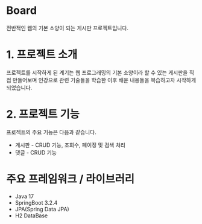 # Board
전반적인 웹의 기본 소양이 되는 게시판 프로젝트입니다.
# 1. 프로젝트 소개
프로젝트를 시작하게 된 계기는 웹 프로그래밍의 기본 소양이라 할 수 있는 게시판을 직접 만들어보며 인강으로 관련 기술들을 학습한 이후 
배운 내용들을 복습하고자 시작하게 되었습니다.

# 2. 프로젝트 기능
프로젝트의 주요 기능은 다음과 같습니다.

* 게시판 - CRUD 기능, 조회수, 페이징 및 검색 처리 
* 댓글 - CRUD 기능
 
# 주요 프레임워크 / 라이브러리
* Java 17
* SpringBoot 3.2.4
* JPA(Spring Data JPA)
* H2 DataBase
